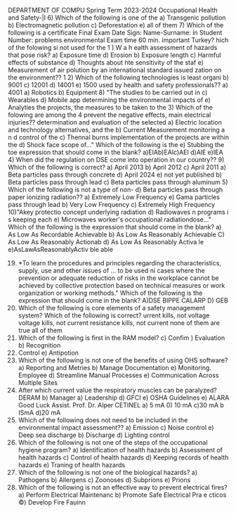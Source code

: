 DEPARTMENT OF COMPU
Spring Term 2023-2024 Occupational Health and Safety-|I
6) Which of the following is one of the
a) Transgenic pollution
b) Electromagnetic pollution
c) Deforestation
e) all of them
7) Which of the following is a certificate
Final Exam
Date Sign:
Name-Surname:
in Student Number:
problems environmental
Exam time 60 min.
important
Turkey?
hich of the folowing si not used for the
1
)
W
a
h
ealth
assessment of hazards that pose
risk?
a) Exposure time
d) Erosion
b) Exposure length
c) Harmful effects of substance
d) Thoughts about hte sensitivity of the staf
e) Measurement of air polution
by an international standard issued zation on the environment?? 1 2) Which of the following technologies is least
organi b) 9001 c) 12001 d) 14001 e) 1500 used by health and safety professionals??
a) 4001
a) Robotics
b) Equipment
8) "The studies to be carried out in c) Wearables
d) Mobile app
determining the environmental impacts of e) Analyties
the projects, the measures to be taken to the 3) Which of the folowing are among the 4
prevent the
negative effects,
main electrical injuries??
determination and evaluation of the selected a) Electric
location and technology alternatives, and the b) Current Measurement
monitoring a n d control of the c) Thennal burns
implementation of the projects are within the d) Shock face
scope of..." Which of the following is the e) Stubbing the toe
expression that should come in the blank? a)EIAb)EAIc)AEI d)AlE e)IEA 4) When did the regulation on DSE come into
operation in our country??
9) Which of the following is correct?
a) April 2013 b) April 2012 c) April 2011
a) Beta particles pass through concrete
d) April 2024 e) not yet published
b) Beta particles pass through lead
c) Beta particles pass through aluminum
5) Which of the following is not a type of non-
d) Beta particles pass through paper
ionizing radiation??
a) Extremely Low Frequency
e) Gama particles pass through lead
b) Very Low Frequency
c) Extremely High Frequency
10)"Akey
protectio concept underlying radiation d) Radiowaves
n programs i s keeping each e) Microwaves
worker's occupational radiationdose..." Which of the following is the expression that should come in the blank?
a) As Low As Recordable Achievable
b) As Low As Reasonably Achievable
C) As Low As Reasonably Actionab
d) As Low As Reasonably Activa le e)AsLawAsReasonablyActiv ble
able

 19) *To learn the procedures and principles regarding the characteristics, supply, use and other issues of ... to be used ni cases where the prevention or adequate reduction of risks in the workplace cannot be achieved by collective protection based on technical measures or work organization or working methods." Which of the following is the expression that should come in the blank? A)DSE BIPPE CALARP D) GEB
20) Which of the following is core elements of a safety management system?
Which of the following is correct? urrent kills, not voltage
voltage kills, not current resistance kills, not current none of them are true
all of them
2) Which of the following is first in the RAM model?
c) Confim ) Evaluation b) Recognition
1) Control e) Antipotion
13) Which of the following is not one of the benefits of using OHS software?
a) Reporting and Metries
b) Manage Documentation
e) Monitoring. Employee
d) Streamline Manual Processes
e) Communication Across Multiple Sites
14) After which current value the respiratory muscles can be paralyzed?
DERAM
b) Manager a) Leadership
d) GFCI
e) OSHA Guidelines
e) ALARA
Good Luck Assist. Prof. Dr. Alper CETINEL
a) 5 mA 0) 10 mA c)30 mA
b ISmA d)20 mA
15) Which of the following does not need to
be included in the environmental impact assessment??
a) Emission
c) Noise control
e) Deep sea discharge
b) Discharge
d) Lighting control
16) Which of the following is not one of the
steps of the occupational hygiene program? a) Identification of health hazards
b) Assessment of health hazards c) Control of health hazards
d) Keeping records of health hazards e) Traning of health hazards
17) Which of the following is not one of the biological hazards?
a) Pathogens
b) Allergens
c) Zoonoses
d) Subprions
e) Prions
18) Which of the following is not an effective way to prevent electrical fires?
a) Perform Electrical Maintenanc
b) Promote Safe Electrical Pra e
cticos
©) Develop Fire Fauinn
